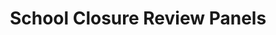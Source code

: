 ---
schema: default
title: School Closure Review Panels
description: public corporation controlled by Scottish Government
logo: ''
type:
- Other agency
portal_url: ''
org_url: https://scrp.scot/
twitter_handle: 
wikidata_org_qid: Q108837587
wdtk_id: 
---